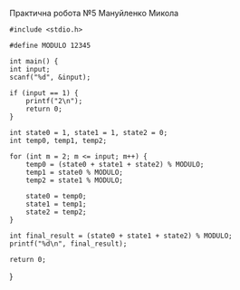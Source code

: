 Практична робота №5 Мануйленко Микола

    #include <stdio.h>

    #define MODULO 12345

    int main() {
    int input; 
    scanf("%d", &input);

    if (input == 1) {
        printf("2\n");
        return 0;
    }

    int state0 = 1, state1 = 1, state2 = 0;
    int temp0, temp1, temp2;

    for (int m = 2; m <= input; m++) {
        temp0 = (state0 + state1 + state2) % MODULO;
        temp1 = state0 % MODULO;
        temp2 = state1 % MODULO;

        state0 = temp0;
        state1 = temp1;
        state2 = temp2;
    }

    int final_result = (state0 + state1 + state2) % MODULO;
    printf("%d\n", final_result);

    return 0;
}
